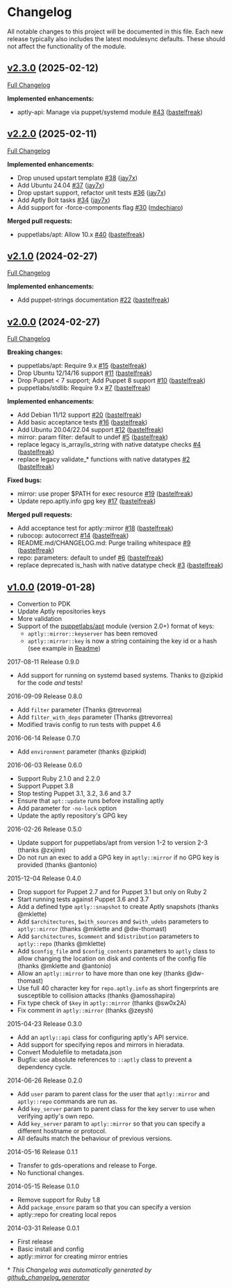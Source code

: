 # Changelog

All notable changes to this project will be documented in this file.
Each new release typically also includes the latest modulesync defaults.
These should not affect the functionality of the module.

## [v2.3.0](https://github.com/voxpupuli/puppet-aptly/tree/v2.3.0) (2025-02-12)

[Full Changelog](https://github.com/voxpupuli/puppet-aptly/compare/v2.2.0...v2.3.0)

**Implemented enhancements:**

- aptly-api: Manage via puppet/systemd module [\#43](https://github.com/voxpupuli/puppet-aptly/pull/43) ([bastelfreak](https://github.com/bastelfreak))

## [v2.2.0](https://github.com/voxpupuli/puppet-aptly/tree/v2.2.0) (2025-02-11)

[Full Changelog](https://github.com/voxpupuli/puppet-aptly/compare/v2.1.0...v2.2.0)

**Implemented enhancements:**

- Drop unused upstart template [\#38](https://github.com/voxpupuli/puppet-aptly/pull/38) ([jay7x](https://github.com/jay7x))
- Add Ubuntu 24.04 [\#37](https://github.com/voxpupuli/puppet-aptly/pull/37) ([jay7x](https://github.com/jay7x))
- Drop upstart support, refactor unit tests [\#36](https://github.com/voxpupuli/puppet-aptly/pull/36) ([jay7x](https://github.com/jay7x))
- Add Aptly Bolt tasks [\#34](https://github.com/voxpupuli/puppet-aptly/pull/34) ([jay7x](https://github.com/jay7x))
- Add support for -force-components flag [\#30](https://github.com/voxpupuli/puppet-aptly/pull/30) ([mdechiaro](https://github.com/mdechiaro))

**Merged pull requests:**

- puppetlabs/apt: Allow 10.x [\#40](https://github.com/voxpupuli/puppet-aptly/pull/40) ([bastelfreak](https://github.com/bastelfreak))

## [v2.1.0](https://github.com/voxpupuli/puppet-aptly/tree/v2.1.0) (2024-02-27)

[Full Changelog](https://github.com/voxpupuli/puppet-aptly/compare/v2.0.0...v2.1.0)

**Implemented enhancements:**

- Add puppet-strings documentation [\#22](https://github.com/voxpupuli/puppet-aptly/pull/22) ([bastelfreak](https://github.com/bastelfreak))

## [v2.0.0](https://github.com/voxpupuli/puppet-aptly/tree/v2.0.0) (2024-02-27)

[Full Changelog](https://github.com/voxpupuli/puppet-aptly/compare/v1.0.0...v2.0.0)

**Breaking changes:**

- puppetlabs/apt: Require 9.x [\#15](https://github.com/voxpupuli/puppet-aptly/pull/15) ([bastelfreak](https://github.com/bastelfreak))
- Drop Ubuntu 12/14/16 support [\#11](https://github.com/voxpupuli/puppet-aptly/pull/11) ([bastelfreak](https://github.com/bastelfreak))
- Drop Puppet \< 7 support; Add Puppet 8 support [\#10](https://github.com/voxpupuli/puppet-aptly/pull/10) ([bastelfreak](https://github.com/bastelfreak))
- puppetlabs/stdlib: Require 9.x [\#7](https://github.com/voxpupuli/puppet-aptly/pull/7) ([bastelfreak](https://github.com/bastelfreak))

**Implemented enhancements:**

- Add Debian 11/12 support [\#20](https://github.com/voxpupuli/puppet-aptly/pull/20) ([bastelfreak](https://github.com/bastelfreak))
- Add basic acceptance tests [\#16](https://github.com/voxpupuli/puppet-aptly/pull/16) ([bastelfreak](https://github.com/bastelfreak))
- Add Ubuntu 20.04/22.04 support [\#12](https://github.com/voxpupuli/puppet-aptly/pull/12) ([bastelfreak](https://github.com/bastelfreak))
- mirror: param filter: default to undef [\#5](https://github.com/voxpupuli/puppet-aptly/pull/5) ([bastelfreak](https://github.com/bastelfreak))
- replace legacy is\_array/is\_string with native datatype checks [\#4](https://github.com/voxpupuli/puppet-aptly/pull/4) ([bastelfreak](https://github.com/bastelfreak))
- replace legacy validate\_\* functions with native datatypes [\#2](https://github.com/voxpupuli/puppet-aptly/pull/2) ([bastelfreak](https://github.com/bastelfreak))

**Fixed bugs:**

- mirror: use proper $PATH for exec resource [\#19](https://github.com/voxpupuli/puppet-aptly/pull/19) ([bastelfreak](https://github.com/bastelfreak))
- Update repo.aptly.info gpg key [\#17](https://github.com/voxpupuli/puppet-aptly/pull/17) ([bastelfreak](https://github.com/bastelfreak))

**Merged pull requests:**

- Add acceptance test for aptly::mirror [\#18](https://github.com/voxpupuli/puppet-aptly/pull/18) ([bastelfreak](https://github.com/bastelfreak))
- rubocop: autocorrect [\#14](https://github.com/voxpupuli/puppet-aptly/pull/14) ([bastelfreak](https://github.com/bastelfreak))
- README.md/CHANGELOG.md: Purge trailing whitespace [\#9](https://github.com/voxpupuli/puppet-aptly/pull/9) ([bastelfreak](https://github.com/bastelfreak))
- repo: parameters: default to undef [\#6](https://github.com/voxpupuli/puppet-aptly/pull/6) ([bastelfreak](https://github.com/bastelfreak))
- replace deprecated is\_hash with native datatype check [\#3](https://github.com/voxpupuli/puppet-aptly/pull/3) ([bastelfreak](https://github.com/bastelfreak))

## [v1.0.0](https://github.com/voxpupuli/puppet-aptly/tree/v1.0.0) (2019-01-28)

- Convertion to PDK
- Update Aptly repositories keys
- More validation
- Support of the [puppetlabs/apt](https://forge.puppet.com/puppetlabs/apt) module (version 2.0+) format of keys:
  - `aptly::mirror::keyserver` has been removed
  - `aptly::mirror::key` is now a string containing the key id or a hash (see example in [Readme](Readme.md))

2017-08-11 Release 0.9.0
- Add support for running on systemd based systems. Thanks to @zipkid for the code *and* tests!

2016-09-09 Release 0.8.0
- Add `filter` parameter (Thanks @trevorrea)
- Add `filter_with_deps` parameter (Thanks @trevorrea)
- Modified travis config to run tests with puppet 4.6

2016-06-14 Release 0.7.0
- Add `environment` parameter (thanks @zipkid)

2016-06-03 Release 0.6.0
- Support Ruby 2.1.0 and 2.2.0
- Support Puppet 3.8
- Stop testing Puppet 3.1, 3.2, 3.6 and 3.7
- Ensure that `apt::update` runs before installing aptly
- Add parameter for `-no-lock` option
- Update the aptly repository's GPG key

2016-02-26 Release 0.5.0
- Update support for puppetlabs/apt from version 1-2 to version 2-3
  (thanks @zxjinn)
- Do not run an exec to add a GPG key in `aptly::mirror` if no
  GPG key is provided (thanks @antonio)

2015-12-04 Release 0.4.0
- Drop support for Puppet 2.7 and for Puppet 3.1 but only on Ruby 2
- Start running tests against Puppet 3.6 and 3.7
- Add a defined type `aptly::snapshot` to create Aptly snapshots (thanks @mklette)
- Add `$architectures`, `$with_sources` and `$with_udebs` parameters to
  `aptly::mirror` (thanks @mklette and @dw-thomast)
- Add `$architectures`, `$comment` and `$distribution` parameters to
  `aptly::repo` (thanks @mklette)
- Add `$config_file` and `$config_contents` parameters to `aptly` class
  to allow changing the location on disk and contents of the config file
  (thanks @mklette and @antonio)
- Allow an `aptly::mirror` to have more than one key (thanks @dw-thomast)
- Use full 40 character key for `repo.aptly.info` as short fingerprints are
  susceptible to collision attacks (thanks @amosshapira)
- Fix type check of `$key` in `aptly::mirror` (thanks @sw0x2A)
- Fix comment in `aptly::mirror` (thanks @zeysh)

2015-04-23 Release 0.3.0
- Add an `aptly::api` class for configuring aptly's API service.
- Add support for specifying repos and mirrors in hieradata.
- Convert Modulefile to metadata.json
- Bugfix: use absolute references to `::aptly` class to prevent a
  dependency cycle.

2014-06-26 Release 0.2.0
- Add `user` param to parent class for the user that `aptly::mirror` and
  `aptly::repo` commands are run as.
- Add `key_server` param to parent class for the key server to use when
  verifying aptly's own repo.
- Add `key_server` param to `aptly::mirror` so that you can specify a
  different hostname or protocol.
- All defaults match the behaviour of previous versions.

2014-05-16 Release 0.1.1
- Transfer to gds-operations and release to Forge.
- No functional changes.

2014-05-15 Release 0.1.0
- Remove support for Ruby 1.8
- Add `package_ensure` param so that you can specify a version
- aptly::repo for creating local repos

2014-03-31 Release 0.0.1
- First release
- Basic install and config
- aptly::mirror for creating mirror entries


\* *This Changelog was automatically generated by [github_changelog_generator](https://github.com/github-changelog-generator/github-changelog-generator)*
